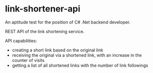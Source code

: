 # link-shortener-api
Аn aptitude test for the position of C# .Net backend developer.

REST API of the link shortening service.

API capabilities:
- creating a short link based on the original link
- receiving the original via a shortened link, with an increase in the counter of visits
- getting a list of all shortened links with the number of link followings